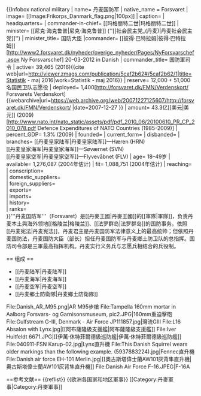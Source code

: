 {{Infobox national military
| name=              丹麦国防军
| native_name =         Forsvaret
| image=               [[Image:Frikorps_Danmark_flag.png|100px]]
| caption=       <!-- Descriptive caption -->
| headquarters=                     <!-- Main headquarters of the nation's military -->
| commander-in-chief=                   [[玛格丽特二世|玛格丽特二世]]
| minister=                    [[尼克·海克鲁普|尼克·海克鲁普]] (''[[社会民主党_(丹麦)|丹麦社会民主党]]'')
| minister_title=               国防大臣
|commander=                [[彼得·巴特拉姆|彼得·巴特拉姆]]<ref>[http://www2.forsvaret.dk/nyheder/overige_nyheder/Pages/NyForsvarschef.aspx Ny Forsvarschef] 20-03-2012 in Danish</ref>
| commander_title=       国防軍司令
| active=                 39,465   (2016)<ref>{{cite web|url=http://viewer.zmags.com/publication/5caf2b62#/5caf2b62/1|title=Statistik - maj 2016|work=Statistik - maj 2016}}</ref>
| reserve=                12,000 + 51,000名国民卫队志愿役
| deployed=               1,400<ref>[http://forsvaret.dk/FMN/Verdenskort/ Forsvarets Verdenskort] {{webarchive|url=https://web.archive.org/web/20071227125607/http://forsvaret.dk/FMN/Verdenskort/ |date=2007-12-27 }}</ref>
| amount=                 43.3亿[[美元|美元]] (2009)<ref>[http://www.nato.int/nato_static/assets/pdf/pdf_2010_06/20100610_PR_CP_2010_078.pdf Defence Expenditures of NATO Countries (1985-2009)]</ref>
| percent_GDP=            1.3% (2009)
| founded=                <!-- Date of original founding of the armed forces -->
| current_form=                  <!-- Date armed forces reorganized into current structure -->
| disbanded=                <!-- Date of the disbanding or other end of existence of the armed forces -->
| branches=                [[丹麦皇家陆军|丹麦皇家陆军]]—Hæren (HRN)<br>[[丹麦皇家海军|丹麦皇家海军]]—Søværnet (SVN)<br>[[丹麦皇家空军|丹麦皇家空军]]—Flyvevåbnet (FLV)
| age=               18–49岁
| available=         1,276,087 (2004年估计)
| fit=               1,088,751 (2004年估计)
| reaching=        
| conscription=           
| domestic_suppliers=                 
| foreign_suppliers=           
| exports=                      
| imports=                     
| history=               
| ranks=                      
}}'''丹麦国防军'''（Forsvaret）是[[丹麥王國|丹麥王國]]的[[軍隊|軍隊]]，负责丹麦本土與海外领地[[格陵兰|格陵兰]]、[[法罗群岛|法罗群岛]]的国防事务。依照[[丹麦宪法|丹麦宪法]]，丹麦君主是丹麦国防军法律意义上的最高统帅；但依照丹麦国防法，丹麦国防大臣（部长）担任丹麦国防军与丹麦鄉土防卫队的总指挥。国防司令部是三軍最高指挥机构。丹麦实行义务兵与志愿兵相结合的兵役制。

== 组成 ==
* [[丹麦陆军|丹麦陆军]]
* [[丹麦海军|丹麦海军]]
* [[丹麦空军|丹麦空军]]
* [[丹麦鄉土防衛隊|丹麦鄉土防衛隊]]
<gallery>
File:Danish_AR_M95.png|AR M95步槍
File:Tampella 160mm mortar in Aalborg Forsvars- og Garnisonsmuseum, pic2.JPG|160mm重迫擊砲
File:Gulfstream G-III, Denmark - Air Force JP111857.jpg|灣流GIII
File:L16 Absalon with Lynx.jpg|[[阿布薩隆級支援艦|阿布薩隆級支援艦]]
File:Iver Huitfeldt 6671.JPG|[[伊萬·休特菲爾德級巡防艦|伊萬·休特菲爾德級巡防艦]]
File:040911-FSN Karup-02.jpg|Lynx直升機
File:This Danish Squirrel wears older markings than the following example. (5937883224).jpg|Fennec直升機
File:Danish air force EH-101 Merlin.jpg|[[奧古斯塔偉士蘭AW101灰背隼直升機|奧古斯塔偉士蘭AW101灰背隼直升機]]
File:Danish Air Force F-16.JPEG|F-16A
</gallery>

==参考文献==
{{reflist}}
{{欧洲各国家和地区軍事}}
[[Category:丹麥軍事|Category:丹麥軍事]]